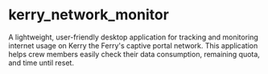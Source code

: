 # kerry_network_monitor
A lightweight, user-friendly desktop application for tracking and monitoring internet usage on Kerry the Ferry's captive portal network. This application helps crew members easily check their data consumption, remaining quota, and time until reset.
